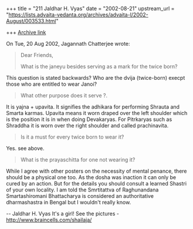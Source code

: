 +++
title = "211 Jaldhar H. Vyas"
date = "2002-08-21"
upstream_url = "https://lists.advaita-vedanta.org/archives/advaita-l/2002-August/003533.html"

+++
[Archive link](https://lists.advaita-vedanta.org/archives/advaita-l/2002-August/003533.html)

On Tue, 20 Aug 2002, Jagannath Chatterjee wrote:

> Dear Friends,
>
> What is the janeyu besides serving as a mark for the twice born?

This question is stated backwards?  Who are the dvija (twice-born) execpt
those who are entitled to wear Janoi?

> What other
> purpose does it serve ?.

It is yajna + upavita.  It signifies the adhikara for performing Shrauta
and Smarta karmas.  Upavita means it worn draped over the left shoulder
which is the position it is in when doing Devakaryas.  For Pitrkaryas such
as Shraddha it is worn over the right shoulder and called prachinavita.


> Is it a must for every twice born to wear it?

Yes.  see above.

> What
> is the prayaschitta for one not wearing it?
>

While I agree with other posters on the necessity of mental penance, there
should be a physical one too.  As the dosha was inaction it can only be
cured by an action.  But for the details you should consult a learned
Shastri of your own locality.  I am told the Smrtitattva of Raghunandana
Smartashiromani Bhattacharya is considered an authoritative dharmashastra
in Bengal but I wouldn't really know.

--
Jaldhar H. Vyas <jaldhar at braincells.com>
It's a girl! See the pictures - http://www.braincells.com/shailaja/

